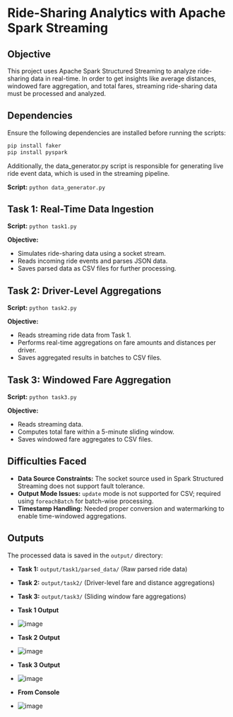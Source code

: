 # Ride-Sharing Analytics with Apache Spark Streaming

## Objective
This project uses Apache Spark Structured Streaming to analyze ride-sharing data in real-time. In order to get insights like average distances, windowed fare aggregation, and total fares, streaming ride-sharing data must be processed and analyzed.

## Dependencies
Ensure the following dependencies are installed before running the scripts:
```sh
pip install faker
pip install pyspark
```
Additionally, the data_generator.py script is responsible for generating live ride event data, which is used in the streaming pipeline.

**Script:** `python data_generator.py`

## Task 1: Real-Time Data Ingestion
**Script:** `python task1.py`

**Objective:**
- Simulates ride-sharing data using a socket stream.
- Reads incoming ride events and parses JSON data.
- Saves parsed data as CSV files for further processing.

## Task 2: Driver-Level Aggregations
**Script:** `python task2.py`

**Objective:**
- Reads streaming ride data from Task 1.
- Performs real-time aggregations on fare amounts and distances per driver.
- Saves aggregated results in batches to CSV files.

## Task 3: Windowed Fare Aggregation
**Script:** `python task3.py`

**Objective:**
- Reads streaming data.
- Computes total fare within a 5-minute sliding window.
- Saves windowed fare aggregates to CSV files.

## Difficulties Faced
- **Data Source Constraints:** The socket source used in Spark Structured Streaming does not support fault tolerance.
- **Output Mode Issues:** `update` mode is not supported for CSV; required using `foreachBatch` for batch-wise processing.
- **Timestamp Handling:** Needed proper conversion and watermarking to enable time-windowed aggregations.

## Outputs
The processed data is saved in the `output/` directory:
- **Task 1:** `output/task1/parsed_data/` (Raw parsed ride data)
- **Task 2:** `output/task2/` (Driver-level fare and distance aggregations)
- **Task 3:** `output/task3/` (Sliding window fare aggregations)

- **Task 1 Output**
  
- ![image](https://github.com/user-attachments/assets/1a315c79-2f53-4a63-85f4-a1442d84aef6)

- **Task 2 Output**

- ![image](https://github.com/user-attachments/assets/cb697884-a396-4bdf-8dad-e573ec65f838)

- **Task 3 Output**

- ![image](https://github.com/user-attachments/assets/4e499c26-db12-40e2-a38d-c2c8b97d36a6)

- **From Console**

- ![image](https://github.com/user-attachments/assets/08834626-d5eb-43df-95a2-640d91e59e8e)






